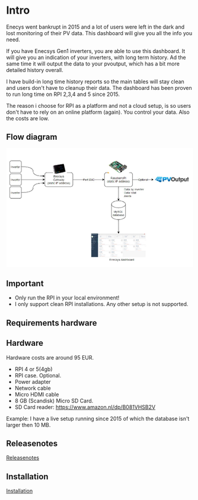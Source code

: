 
# Intro

Enecys went bankrupt in 2015 and a lot of users were left in the dark and lost monitoring of their PV data. This dashboard will give you all the info you need. 

If you have Enecsys Gen1 inverters, you are able to use this dashboard. It will give you an indication of your inverters, with long term history. Ad the same time it will
output the data to your pvoutput, which has a bit more detailed history overall. 

I have build-in long time history reports so the main tables will stay clean and users don't have to cleanup their data. 
The dashboard has been proven to run long time on RPI 2,3,4 and 5 since 2015.

The reason i choose for RPI as a platform and not a cloud setup, is so users don't have to rely on an online platform (again). You control your data. Also the costs are low.

## Flow diagram

![Flow](installation/images/diagram.jpg)

## Important

- Only run the RPI in your local environment!
- I only support clean RPI installations. Any other setup is not supported. 

## Requirements hardware

## Hardware

Hardware costs are around 95 EUR.

- RPI 4 or 5(4gb)
- RPI case. Optional. 
- Power adapter
- Network cable
- Micro HDMI cable
- 8 GB (Scandisk) Micro SD Card. 
- SD Card reader: https://www.amazon.nl/dp/B081VHSB2V

Example: I have a live setup running since 2015 of which the database isn't larger then 10 MB. 

## Releasenotes

[Releasenotes](Releasenotes.md)

## Installation

[Installation](installation/INSTALL.md)
